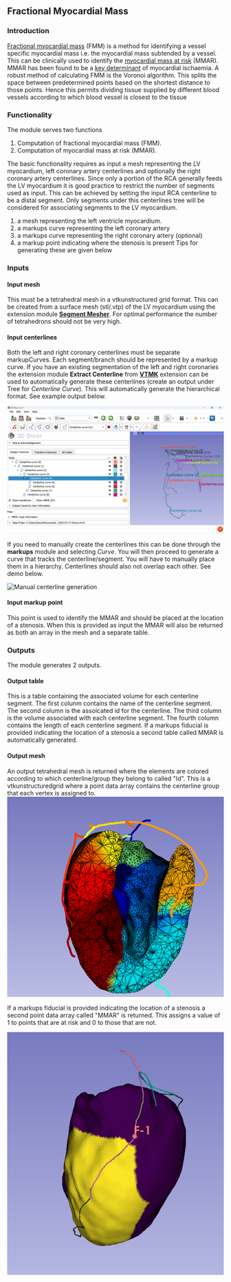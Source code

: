 ## Fractional Myocardial Mass
### Introduction
[Fractional myocardial mass](https://pubmed.ncbi.nlm.nih.gov/27423225/) (FMM) is a method for identifying a vessel specific myocardial mass i.e. the myocardial mass subtended by a vessel. This can be clinically used to identify the [myocardial mass at risk](https://pubmed.ncbi.nlm.nih.gov/25173626/) (MMAR). MMAR has been found to be a [key determinant](https://pubmed.ncbi.nlm.nih.gov/29361491/) of myocardial ischaemia. A robust method of calculating FMM is the Voronoi algorithm. This splits the space between predetermined points based on the shortest distance to those points. Hence this permits dividing tissue supplied by different blood vessels according to which blood vessel is closest to the tissue

### Functionality
The module serves two functions
1. Computation of fractional myocardial mass (FMM).
2. Computation of myocardial mass at risk (MMAR).

The basic functionality requires as input a mesh representing the LV myocardium, left coronary artery centerlines and optionally the right coronary artery centerlines. Since only a portion of the RCA generally feeds the LV myocardium it is good practice to restrict the number of segments used as input. This can be achieved by setting the input RCA centerline to be a distal segment. Only segments under this centerlines tree will be considered for associating segments to the LV myocardium.

1. a mesh representing the left ventricle myocardium.
2. a markups curve representing the left coronary artery
3. a markups curve representing the right coronary artery (optional)
4. a markup point indicating where the stenosis is present
Tips for generating these are given below

### Inputs

#### Input mesh
This must be a tetrahedral mesh in a vtkunstructured grid format. This can be created from a surface mesh (stl/.vtp) of the LV myocardium using the extension module [**Segment Mesher**](https://github.com/lassoan/SlicerSegmentMesher). For optimal performance the number of tetrahedrons should not be very high.

#### Input centerlines
Both the left and right coronary centerlines must be separate markupCurves. Each segment/branch should be represented by a markup curve. If you have an existing segmentation of the left and right coronaries the extension module **Extract Centerline** from [**VTMK**](https://github.com/vmtk/SlicerExtension-VMTK) extension can be used to automatically generate these centerlines (create an output under Tree for *Centerline Curve*). This will automatically generate the hierarchical format. See example output below.

![Centerline hierarchy](Media/hierarchy.png)

If you need to manually create the centerlines this can be done through the **markups** module and selecting *Curve*. You will then proceed to generate a curve that tracks the centerline/segment. You will have to manually place them in a hierarchy. Centerlines should also not overlap each other. See demo below.

![Manual centerline generation](Media/Manual_centerline.gif)

#### Input markup point
This point is used to identify the MMAR and should be placed at the location of a stenosis. When this is provided as input the MMAR will also be returned as both an array in the mesh and a separate table.

### Outputs
The module generates 2 outputs.

#### Output table
This is a table containing the associated volume for each centerline segment. The first colunm contains the name of the centerline segment. The second column is the assoicated id for the centerline. The third column is the volume associated with each centerline segment. The fourth column contains the length of each centerline segment. If a markups fiducial is provided indicating the location of a stenosis a second table called MMAR is automatically generated.


#### Output mesh
An output tetrahedral mesh is returned where the elements are colored according to which centerline/group they belong to called "Id". This is a vtkunstructuredgrid where a point data array contains the centerline group that each vertex is assigned to.
![Volumetric Mesh with Ids](Media/Mesh.png)

If a markups fiducial is provided indicating the location of a stenosis a second point data array called "MMAR" is returned. This assigns a value of 1 to points that are at risk and 0 to those that are not.

![Volumetric Mesh with MMAR](Media/MMAR.png)


